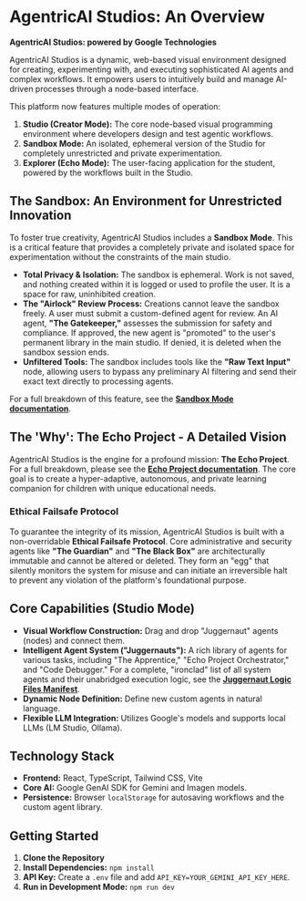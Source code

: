 

# AgentricAI Studios: An Overview

**AgentricAI Studios: powered by Google Technologies**

AgentricAI Studios is a dynamic, web-based visual environment designed for creating, experimenting with, and executing sophisticated AI agents and complex workflows. It empowers users to intuitively build and manage AI-driven processes through a node-based interface.

This platform now features multiple modes of operation:
1.  **Studio (Creator Mode):** The core node-based visual programming environment where developers design and test agentic workflows.
2.  **Sandbox Mode:** An isolated, ephemeral version of the Studio for completely unrestricted and private experimentation.
3.  **Explorer (Echo Mode):** The user-facing application for the student, powered by the workflows built in the Studio.

## The Sandbox: An Environment for Unrestricted Innovation

To foster true creativity, AgentricAI Studios includes a **Sandbox Mode**. This is a critical feature that provides a completely private and isolated space for experimentation without the constraints of the main studio.

-   **Total Privacy & Isolation:** The sandbox is ephemeral. Work is not saved, and nothing created within it is logged or used to profile the user. It is a space for raw, uninhibited creation.
-   **The "Airlock" Review Process:** Creations cannot leave the sandbox freely. A user must submit a custom-defined agent for review. An AI agent, **"The Gatekeeper,"** assesses the submission for safety and compliance. If approved, the new agent is "promoted" to the user's permanent library in the main studio. If denied, it is deleted when the sandbox session ends.
-   **Unfiltered Tools:** The sandbox includes tools like the **"Raw Text Input"** node, allowing users to bypass any preliminary AI filtering and send their exact text directly to processing agents.

For a full breakdown of this feature, see the **[Sandbox Mode documentation](./docs/sandbox_mode.md)**.

## The 'Why': The Echo Project - A Detailed Vision

AgentricAI Studios is the engine for a profound mission: **The Echo Project**. For a full breakdown, please see the **[Echo Project documentation](./docs/ECHO_PROJECT.md)**. The core goal is to create a hyper-adaptive, autonomous, and private learning companion for children with unique educational needs.

### Ethical Failsafe Protocol

To guarantee the integrity of its mission, AgentricAI Studios is built with a non-overridable **Ethical Failsafe Protocol**. Core administrative and security agents like **"The Guardian"** and **"The Black Box"** are architecturally immutable and cannot be altered or deleted. They form an "egg" that silently monitors the system for misuse and can initiate an irreversible halt to prevent any violation of the platform's foundational purpose.

## Core Capabilities (Studio Mode)

*   **Visual Workflow Construction:** Drag and drop "Juggernaut" agents (nodes) and connect them.
*   **Intelligent Agent System ("Juggernauts"):** A rich library of agents for various tasks, including "The Apprentice," "Echo Project Orchestrator," and "Code Debugger." For a complete, "ironclad" list of all system agents and their unabridged execution logic, see the **[Juggernaut Logic Files Manifest](./docs/JUGGERNAUT_LOGIC_FILES.md)**.
*   **Dynamic Node Definition:** Define new custom agents in natural language.
*   **Flexible LLM Integration:** Utilizes Google's models and supports local LLMs (LM Studio, Ollama).

## Technology Stack

*   **Frontend:** React, TypeScript, Tailwind CSS, Vite
*   **Core AI:** Google GenAI SDK for Gemini and Imagen models.
*   **Persistence:** Browser `localStorage` for autosaving workflows and the custom agent library.

## Getting Started

1.  **Clone the Repository**
2.  **Install Dependencies:** `npm install`
3.  **API Key:** Create a `.env` file and add `API_KEY=YOUR_GEMINI_API_KEY_HERE`.
4.  **Run in Development Mode:** `npm run dev`